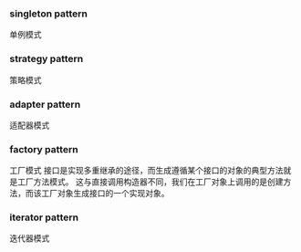 ### singleton pattern
单例模式
### strategy pattern
策略模式
### adapter pattern
适配器模式
### factory pattern
工厂模式
接口是实现多重继承的途径，而生成遵循某个接口的对象的典型方法就是工厂方法模式。
这与直接调用构造器不同，我们在工厂对象上调用的是创建方法，而该工厂对象生成接口的一个实现对象。
### iterator pattern
迭代器模式